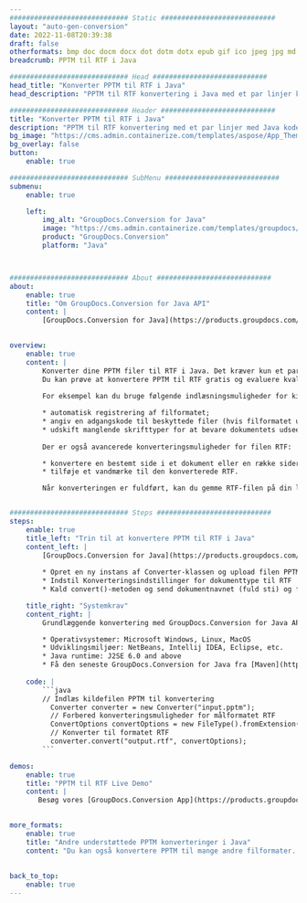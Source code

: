 ```yaml
---
############################# Static ############################
layout: "auto-gen-conversion"
date: 2022-11-08T20:39:38
draft: false
otherformats: bmp doc docm docx dot dotm dotx epub gif ico jpeg jpg md odt ott pdf png psd rtf tex tif tiff txt xps
breadcrumb: PPTM til RTF i Java

############################# Head ############################
head_title: "Konverter PPTM til RTF i Java"
head_description: "PPTM til RTF konvertering i Java med et par linjer kode. Konverter over 160 filformater ved hjælp af GroupDocs dokumentkonverterings-API for Java"

############################# Header ############################
title: "Konverter PPTM til RTF i Java"
description: "PPTM til RTF konvertering med et par linjer med Java kode"
bg_image: "https://cms.admin.containerize.com/templates/aspose/App_Themes/V3/images/bg/header1.png"
bg_overlay: false
button:
    enable: true

############################# SubMenu ############################
submenu:
    enable: true

    left:
        img_alt: "GroupDocs.Conversion for Java"
        image: "https://cms.admin.containerize.com/templates/groupdocs/images/product-logos/90x90-noborder/groupdocs-conversion-java.png"
        product: "GroupDocs.Conversion"
        platform: "Java"



############################# About ############################
about:
    enable: true
    title: "Om GroupDocs.Conversion for Java API"
    content: |
        [GroupDocs.Conversion for Java](https://products.groupdocs.com/conversion/java/) er en avanceret filformatkonverterings-API til konvertering mellem populære billed- og dokumentformater såsom Microsoft Office, OpenDocument, PDF, HTML, e-mail, CAD. og meget mere med blot et par linjer kode. Den native API registrerer automatisk formaterne af de originale dokumenter og tilbyder mange muligheder for at tilpasse de konverterede dokumenter. Sammen med funktionen til at udtrække information fra et dokument, understøtter den også caching af konverteringsresultaterne til den lokale disk som standard. Enhver form for cachelagring kan dog understøttes ved at implementere de passende grænseflader - Amazon S3, Dropbox, Google Drive, Windows Azure, Reddis eller andre.
    

overview:
    enable: true
    content: |
        Konverter dine PPTM filer til RTF i Java. Det kræver kun et par linjer med Java kode på enhver platform efter eget valg, såsom Windows, Linux, macOS.
        Du kan prøve at konvertere PPTM til RTF gratis og evaluere kvaliteten af ​​konverteringsresultaterne. Sammen med simple filkonverteringsscripts kan du prøve mere sofistikerede muligheder for at indlæse PPTM-kildefilen og gemme RTF-outputtet. 
        
        For eksempel kan du bruge følgende indlæsningsmuligheder for kilden PPTM:

        * automatisk registrering af filformatet;
        * angiv en adgangskode til beskyttede filer (hvis filformatet understøtter det);
        * udskift manglende skrifttyper for at bevare dokumentets udseende.
        
        Der er også avancerede konverteringsmuligheder for filen RTF:

        * konvertere en bestemt side i et dokument eller en række sider;
        * tilføje et vandmærke til den konverterede RTF.

        Når konverteringen er fuldført, kan du gemme RTF-filen på din lokale filsti eller på et tredjepartslager såsom FTP, Amazon S3, Google Drive, Dropbox osv. Bemærk venligst - for at konvertere PPTM til RTF, behøver du ikke installere yderligere software, såsom MS Office, Open Office, Adobe Acrobat Reader osv.


############################# Steps ############################
steps:
    enable: true
    title_left: "Trin til at konvertere PPTM til RTF i Java"
    content_left: |
        [GroupDocs.Conversion for Java](https://products.groupdocs.com/conversion/java/) giver udviklere mulighed for nemt at konvertere PPTM fil til RTF med et par linjer kode.
        
        * Opret en ny instans af Converter-klassen og upload filen PPTM med den fulde sti
        * Indstil Konverteringsindstillinger for dokumenttype til RTF
        * Kald convert()-metoden og send dokumentnavnet (fuld sti) og formatet (RTF) som en parameter

    title_right: "Systemkrav"
    content_right: |
        Grundlæggende konvertering med GroupDocs.Conversion for Java API kan udføres med blot et par linjer kode. Vores API'er understøttes på alle større platforme og operativsystemer. Før du udfører koden nedenfor, skal du sørge for, at du har følgende forudsætninger installeret på dit system.

        * Operativsystemer: Microsoft Windows, Linux, MacOS
        * Udviklingsmiljøer: NetBeans, Intellij IDEA, Eclipse, etc.
        * Java runtime: J2SE 6.0 and above
        * Få den seneste GroupDocs.Conversion for Java fra [Maven](https://repository.groupdocs.com/webapp/#/artifacts/browse/tree/General/repo/com/groupdocs/groupdocs-conversion)
         
    code: |
        ```java    
        // Indlæs kildefilen PPTM til konvertering
          Converter converter = new Converter("input.pptm");
          // Forbered konverteringsmuligheder for målformatet RTF
          ConvertOptions convertOptions = new FileType().fromExtension("rtf").getConvertOptions();
          // Konverter til formatet RTF
          converter.convert("output.rtf", convertOptions);
        ```

demos:
    enable: true
    title: "PPTM til RTF Live Demo"
    content: |
       Besøg vores [GroupDocs.Conversion App](https://products.groupdocs.app/conversion/family) websted, og prøv PPTM til RTF konvertering nu. Den gratis demo har følgende fordele
          

more_formats:
    enable: true
    title: "Andre understøttede PPTM konverteringer i Java"
    content: "Du kan også konvertere PPTM til mange andre filformater. Se venligst listen nedenfor."
       
       
back_to_top:
    enable: true
---
```


